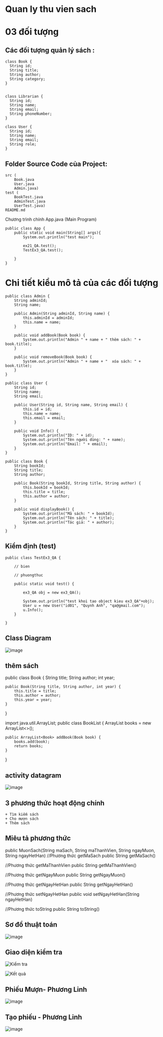 # Quan ly thu vien sach 

# 03 đối tượng




## Các đối tượng quản lý sách  : 
```
class Book {
  String id;
  String title;
  String author;
  String category;  
}


class Librarian {
  String id;
  String name;
  String email;
  String phoneNumber;
}

class User {
  String id;
  String name;
  String email;
  String role; 
}
```


## Folder Source Code của Project: 
```
src (
    Book.java 
    User.java
    Admin.java)
test (
    BookTest.java
    AdminTest.java
    UserTest.java)
README.md
```


Chương trình chính App.java (Main Program)
```
public class App {
    public static void main(String[] args){
        System.out.println("test main");

        ex21_QA.test();
        TestEx3_QA.test();

    }
}

```
# Chi tiết kiểu mô tả của các đối tượng
```
public class Admin {
    String adminId;
    String name;

    public Admin(String adminId, String name) {
        this.adminId = adminId;
        this.name = name;
    }

    public void addBook(Book book) {
        System.out.println("Admin " + name + " thêm sách: " + book.title);
    }

    public void removeBook(Book book) {
        System.out.println("Admin " + name + "  xóa sách: " + book.title);
    }
}

public class User {
    String id;
    String name; 
    String email;

    public User(String id, String name, String email) {
        this.id = id;
        this.name = name;
        this.email = email;
    }

    public void Info() {
        System.out.println("ID: " + id);
        System.out.println("Tên người dùng: " + name);
        System.out.println("Email: " + email);
    }
}

public class Book {
    String bookId;
    String title;
    String author;

    public Book(String bookId, String title, String author) {
        this.bookId = bookId;
        this.title = title;
        this.author = author;
    }

    public void displayBook() {
        System.out.println("Mã sách: " + bookId);
        System.out.println("Tên sách: " + title);
        System.out.println("Tác giả: " + author);
    }
}
```
## Kiểm định (test)
```
public class TestEx3_QA {

    // bien

    // phuongthuc

    public static void test() {

        ex3_QA obj = new ex3_QA();

        System.out.println("test khoi tao object kieu ex3_QA"+obj);
        User u = new User("id01", "Quynh Anh", "qa@gmail.com");
        u.Info();
    }

}

```
## Class Diagram
![image](https://github.com/user-attachments/assets/84a78b2f-ab84-4a76-b70e-d883113c97d8)

## thêm sách
public class Book {
    String title;
    String author;
    int year;
    
    public Book(String title, String author, int year) {
        this.title = title;
        this.author = author;
        this.year = year;
    }
}

import java.util.ArrayList;
public class BookList {
    ArrayList<Book> books = new ArrayList<>();

    public ArrayList<Book> addBook(Book book) {
        books.add(book);
        return books;
    }
}
## activity datagram 

![image](https://github.com/user-attachments/assets/b9061d96-6193-466b-b862-cd8b7d0bdfe1)

## 3 phương thức hoạt động chính 
    + Tìm kiếm sách 
    + Cho mượn sách 
    + Thêm sách

## Miêu tả phương thức 
public MuonSach(String maSach, String maThanhVien, String ngayMuon, String ngayHetHan)
//Phương thức getMaSach
public String getMaSach()   

//Phương thức getMaThanhVien
public String getMaThanhVien()  

 //Phương thức getNgayMuon
public String getNgayMuon()    

//Phương thức getNgayHetHan
public String getNgayHetHan()  

 //Phương thức setNgayHetHan
public void setNgayHetHan(String ngayHetHan)   

 //Phương thức toString
public String toString()                       

## Sơ đồ thuật toán 
![image](https://github.com/user-attachments/assets/b62c2eba-007b-47e0-91d4-c21b78553bb8)

## Giao diện kiểm tra
![Kiểm tra](kiemtra.png)

![Kết quả](ketqua.png)

## Phiếu Mượn- Phương Linh 
![image](https://github.com/user-attachments/assets/5a64af0d-8c0f-43ab-a480-e46b5c12a947)

## Tạo phiếu - Phương Linh
![image](https://github.com/user-attachments/assets/364f94ae-6a3a-450c-9321-335d29a62fd6)



